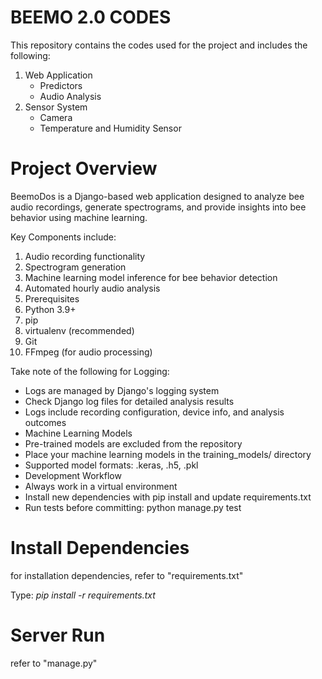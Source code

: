 # BEEMO 2.0 CODES
This repository contains the codes used for the project and includes the following:
1. Web Application
   - Predictors
   - Audio Analysis
3. Sensor System
   - Camera
   - Temperature and Humidity Sensor

# Project Overview
BeemoDos is a Django-based web application designed to analyze bee audio recordings, generate spectrograms, and provide insights into bee behavior using machine learning.

Key Components include:
1. Audio recording functionality
2. Spectrogram generation
3. Machine learning model inference for bee behavior detection
4. Automated hourly audio analysis
5. Prerequisites
6. Python 3.9+
7. pip
8. virtualenv (recommended)
9. Git
10. FFmpeg (for audio processing)

Take note of the following for Logging:
- Logs are managed by Django's logging system
- Check Django log files for detailed analysis results
- Logs include recording configuration, device info, and analysis outcomes
- Machine Learning Models
- Pre-trained models are excluded from the repository
- Place your machine learning models in the training_models/ directory
- Supported model formats: .keras, .h5, .pkl
- Development Workflow
- Always work in a virtual environment
- Install new dependencies with pip install and update requirements.txt
- Run tests before committing: python manage.py test

# Install Dependencies
for installation dependencies, refer to "requirements.txt"

Type:
*pip install -r requirements.txt*

# Server Run
refer to "manage.py"
